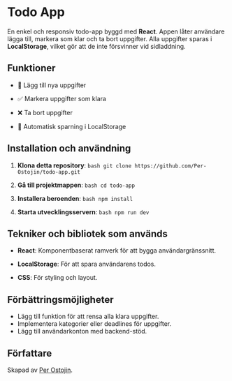 # Todo App 

En enkel och responsiv todo-app byggd med **React**. Appen låter användare lägga till, markera som klar och ta bort uppgifter. Alla uppgifter sparas i **LocalStorage**, vilket gör att de inte försvinner vid sidladdning. 

## Funktioner 

- 📝 Lägg till nya uppgifter 

- ✅ Markera uppgifter som klara 

- ❌ Ta bort uppgifter 

- 🔄 Automatisk sparning i LocalStorage 

## Installation och användning 

1. **Klona detta repository**: ```bash git clone https://github.com/Per-Ostojin/todo-app.git ``` 

2. **Gå till projektmappen**: ```bash cd todo-app ``` 

3. **Installera beroenden**: ```bash npm install ``` 

4. **Starta utvecklingsservern**: ```bash npm run dev ``` 

## Tekniker och bibliotek som används 

- **React**: Komponentbaserat ramverk för att bygga användargränssnitt. 

- **LocalStorage**: För att spara användarens todos. 

- **CSS**: För styling och layout. 

## Förbättringsmöjligheter 
- Lägg till funktion för att rensa alla klara uppgifter. 
- Implementera kategorier eller deadlines för uppgifter. 
- Lägg till användarkonton med backend-stöd. 

## Författare 
Skapad av [Per Ostojin](https://github.com/Per-Ostojin).